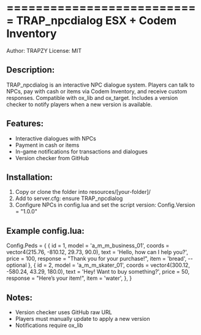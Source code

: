 ===========================
TRAP_npcdialog
ESX + Codem Inventory
===========================

Author: TRAPZY
License: MIT

Description:
-------------
TRAP_npcdialog is an interactive NPC dialogue system.
Players can talk to NPCs, pay with cash or items via Codem Inventory,
and receive custom responses. Compatible with ox_lib and ox_target.
Includes a version checker to notify players when a new version is available.

Features:
---------
- Interactive dialogues with NPCs
- Payment in cash or items
- In-game notifications for transactions and dialogues
- Version checker from GitHub

Installation:
-------------
1. Copy or clone the folder into resources/[your-folder]/
2. Add to server.cfg:
   ensure TRAP_npcdialog
3. Configure NPCs in config.lua and set the script version:
   Config.Version = "1.0.0"

Example config.lua:
------------------
Config.Peds = {
    {
        id = 1,
        model = 'a_m_m_business_01',
        coords = vector4(215.76, -810.12, 29.73, 90.0),
        text = 'Hello, how can I help you?',
        price = 100,
        response = "Thank you for your purchase!",
        item = 'bread', -- optional
    },
    {
        id = 2,
        model = 'a_m_m_skater_01',
        coords = vector4(300.12, -580.24, 43.29, 180.0),
        text = 'Hey! Want to buy something?',
        price = 50,
        response = "Here’s your item!",
        item = 'water',
    },
}

Notes:
------
- Version checker uses GitHub raw URL
- Players must manually update to apply a new version
- Notifications require ox_lib

